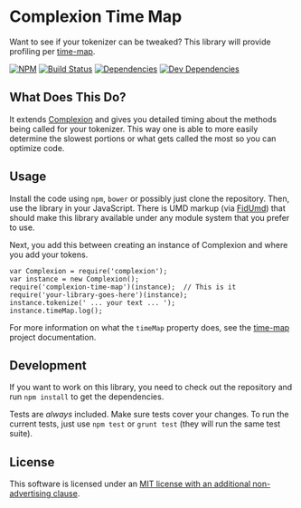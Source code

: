 Complexion Time Map
===================

Want to see if your tokenizer can be tweaked?  This library will provide profiling per [time-map].

[![NPM][npm-image]][NPM]
[![Build Status][travis-image]][Travis CI]
[![Dependencies][dependencies-image]][Dependencies]
[![Dev Dependencies][devdependencies-image]][Dev Dependencies]


What Does This Do?
------------------

It extends [Complexion] and gives you detailed timing about the methods being called for your tokenizer.  This way one is able to more easily determine the slowest portions or what gets called the most so you can optimize code.


Usage
-----

Install the code using `npm`, `bower` or possibly just clone the repository.  Then, use the library in your JavaScript.  There is UMD markup (via [FidUmd]) that should make this library available under any module system that you prefer to use.

Next, you add this between creating an instance of Complexion and where you add your tokens.

    var Complexion = require('complexion');
    var instance = new Complexion();
    require('complexion-time-map')(instance);  // This is it
    require('your-library-goes-here')(instance);
    instance.tokenize(' ... your text ... ');
    instance.timeMap.log();

For more information on what the `timeMap` property does, see the [time-map] project documentation.


Development
-----------

If you want to work on this library, you need to check out the repository and run `npm install` to get the dependencies.

Tests are *always* included.  Make sure tests cover your changes.  To run the current tests, just use `npm test` or `grunt test` (they will run the same test suite).


License
-------

This software is licensed under an [MIT license with an additional non-advertising clause](LICENSE.md).

[Complexion]: https://github.com/tests-always-included/complexion
[Dev Dependencies]: https://david-dm.org/tests-always-included/complexion-time-map#info=devDependencies
[devdependencies-image]: https://david-dm.org/tests-always-included/complexion-time-map/dev-status.png
[Dependencies]: https://david-dm.org/tests-always-included/complexion-time-map
[dependencies-image]: https://david-dm.org/tests-always-included/complexion-time-map.png
[FidUmd]: https://github.com/fidian/fid-umd/
[NPM]: https://npmjs.org/package/complexion-time-map
[npm-image]: https://nodei.co/npm/complexion-time-map.png?downloads=true&stars=true
[time-map]: https://github.com/tests-always-included/time-map
[travis-image]: https://secure.travis-ci.org/tests-always-included/complexion-time-map.png
[Travis CI]: http://travis-ci.org/tests-always-included/complexion-time-map
